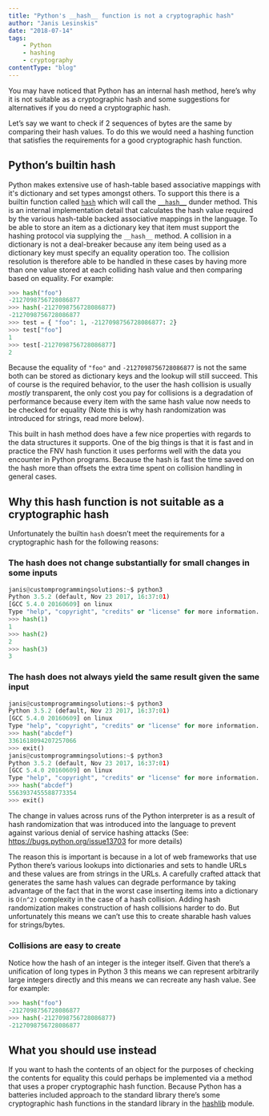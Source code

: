 ```yaml
---
title: "Python's __hash__ function is not a cryptographic hash"
author: "Janis Lesinskis"
date: "2018-07-14"
tags:
    - Python
    - hashing
    - cryptography
contentType: "blog"
---
```


You may have noticed that Python has an internal hash method, here’s why it is not suitable as a cryptographic hash and some suggestions for alternatives if you do need a cryptographic hash.

<!-- end excerpt -->

Let’s say we want to check if 2 sequences of bytes are the same by comparing their hash values. To do this we would need a hashing function that satisfies the requirements for a good cryptographic hash function.

## Python’s builtin hash

Python makes extensive use of hash-table based associative mappings with it's dictionary and set types amongst others. To support this there is a builtin function called [`hash`](https://docs.python.org/3/library/functions.html#hash) which will call the [`__hash__`](https://docs.python.org/3/reference/datamodel.html#object.__hash__) dunder method. This is an internal implementation detail that calculates the hash value required by the various hash-table backed associative mappings in the language. To be able to store an item as a dictionary key that item must support the hashing protocol via supplying the `__hash__` method. A collision in a dictionary is not a deal-breaker because any item being used as a dictionary key must specify an equality operation too. The collision resolution is therefore able to be handled in these cases by having more than one value stored at each colliding hash value and then comparing based on equality. For example:

```python
>>> hash("foo")
-2127098756728086877
>>> hash(-2127098756728086877)
-2127098756728086877
>>> test = { "foo": 1, -2127098756728086877: 2}
>>> test["foo"]
1
>>> test[-2127098756728086877]
2
```

Because the equality of `"foo"` and `-2127098756728086877` is not the same both can be stored as dictionary keys and the lookup will still succeed. This of course is the required behavior, to the user the hash collision is usually *mostly* transparent, the only cost you pay for collisions is a degradation of performance because every item with the same hash value now needs to be checked for equality (Note this is why hash randomization was introduced for strings, read more below).

This built in hash method does have a few nice properties with regards to the data structures it supports. One of the big things is that it is fast and in practice the FNV hash function it uses performs well with the data you encounter in Python programs. Because the hash is fast the time saved on the hash more than offsets the extra time spent on collision handling in general cases.

## Why this hash function is not suitable as a cryptographic hash

Unfortunately the builtin `hash` doesn’t meet the requirements for a cryptographic hash for the following reasons:

### The hash does not change substantially for small changes in some inputs

```python
janis@customprogrammingsolutions:~$ python3
Python 3.5.2 (default, Nov 23 2017, 16:37:01)
[GCC 5.4.0 20160609] on linux
Type "help", "copyright", "credits" or "license" for more information.
>>> hash(1)
1
>>> hash(2)
2
>>> hash(3)
3
```

### The hash does not always yield the same result given the same input

```python
janis@customprogrammingsolutions:~$ python3
Python 3.5.2 (default, Nov 23 2017, 16:37:01)
[GCC 5.4.0 20160609] on linux
Type "help", "copyright", "credits" or "license" for more information.
>>> hash("abcdef")
3361618094207257066
>>> exit()
janis@customprogrammingsolutions:~$ python3
Python 3.5.2 (default, Nov 23 2017, 16:37:01)
[GCC 5.4.0 20160609] on linux
Type "help", "copyright", "credits" or "license" for more information.
>>> hash("abcdef")
5563937455588773354
>>> exit()
```

The change in values across runs of the Python interpreter is as a result of hash randomization that was introduced into the language to prevent against various denial of service hashing attacks (See: https://bugs.python.org/issue13703 for more details)

The reason this is important is because in a lot of web frameworks that use Python there’s various lookups into dictionaries and sets to handle URLs and these values are from strings in the URLs. A carefully crafted attack that generates the same hash values can degrade performance by taking advantage of the fact that in the worst case inserting items into a dictionary is `O(n^2)` complexity in the case of a hash collision. Adding hash randomization makes construction of hash collisions harder to do. But unfortunately this means we can’t use this to create sharable hash values for strings/bytes.

### Collisions are easy to create

Notice how the hash of an integer is the integer itself. Given that there’s a unification of long types in Python 3 this means we can represent arbitrarily large integers directly and this means we can recreate any hash value. See for example:

```python
>>> hash("foo")
-2127098756728086877
>>> hash(-2127098756728086877)
-2127098756728086877
```

## What you should use instead

If you want to hash the contents of an object for the purposes of checking the contents for equality this could perhaps be implemented via a method that uses a proper cryptographic hash function. Because Python has a batteries included approach to the standard library there’s some cryptographic hash functions in the standard library in the [hashlib](https://docs.python.org/3/library/hashlib.html) module.
